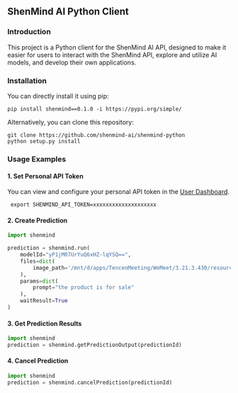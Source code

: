 ## ShenMind AI Python Client


### Introduction
This project is a Python client for the ShenMind AI API, designed to make it easier for users to interact with the ShenMind API, explore and utilize AI models, and develop their own applications.


### Installation
You can directly install it using pip:
```
pip install shenmind==0.1.0 -i https://pypi.org/simple/
```
Alternatively, you can clone this repository:
```
git clone https://github.com/shenmind-ai/shenmind-python
python setup.py install

```

### Usage Examples

#### 1. Set Personal API Token


You can view and configure your personal API token in the [User Dashboard](https://mmdatong.com/dashboard?dashboardTab=userinfo).

```
 export SHENMIND_API_TOKEN=xxxxxxxxxxxxxxxxxxxx
```

#### 2. Create Prediction
```python
import shenmind

prediction = shenmind.run(
    modelId="yP1jM07UrYuQ6xHZ-lqYSQ==",    
    files=dict(
        image_path='/mnt/d/apps/TencenMeeting/WeMeet/3.21.3.430/resources/raw/emoji_2.png'
    ),
    params=dict(
        prompt="the product is for sale"
    ),
    waitResult=True
)


```


#### 3. Get Prediction Results


```python
import shenmind
prediction = shenmind.getPredictionOutput(predictionId)

````

#### 4. Cancel Prediction
```python
import shenmind
prediction = shenmind.cancelPrediction(predictionId)

```
